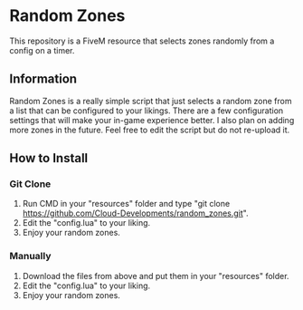 # Random Zones

This repository is a FiveM resource that selects zones randomly from a config on a timer.

## Information
Random Zones is a really simple script that just selects a random zone from a list that can be configured to your likings. There are a few configuration settings that will make your in-game experience better. I also plan on adding more zones in the future. Feel free to edit the script but do not re-upload it.

## How to Install
 
### Git Clone

1. Run CMD in your "resources" folder and type "git clone https://github.com/Cloud-Developments/random_zones.git".
2. Edit the "config.lua" to your liking.
3. Enjoy your random zones.

### Manually

1. Download the files from above and put them in your "resources" folder.
2. Edit the "config.lua" to your liking.
3. Enjoy your random zones.